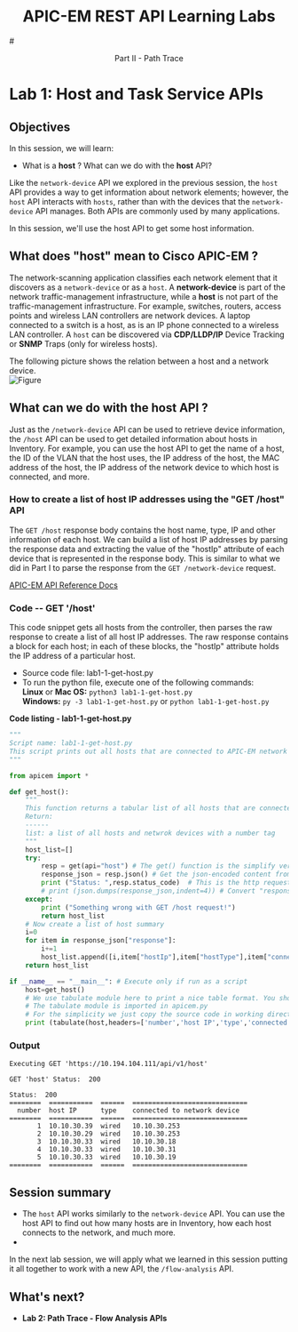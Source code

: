 # <center>APIC-EM REST API Learning Labs</center>
#<center>Part II - Path Trace</center>
# Lab 1: Host and Task Service APIs

## Objectives
In this session, we will learn:

* What is a **host** ? What can we do with the **host** API?

Like the `network-device` API we explored in the previous session, the `host` API provides a way to get information about network elements; however, the `host` API interacts with `hosts`, rather than with the devices that the `network-device` API manages. Both APIs are commonly used by many applications.

In this session, we'll use the host API to get some host information.

## What does "host" mean to Cisco APIC-EM ?
The network-scanning application classifies each network element that it discovers as a `network-device` or as a `host`. A **network-device** is part of the network traffic-management infrastructure, while a **host** is not part of the traffic-management infrastructure. For example, switches, routers, access points and wireless LAN controllers are network devices. A laptop connected to a switch is a host, as is an IP phone connected to a wireless LAN controller.
A `host` can be discovered via **CDP/LLDP/IP** Device Tracking or **SNMP** Traps (only for wireless hosts).

The following picture shows the relation between a host and a network device.<br>
![Figure](/posts/files/path-trace/apicem_host_and_device.jpg)

## What can we do with the host API ?

Just as the `/network-device` API can be used to retrieve device information, the `/host` API can be used to get detailed information about hosts in Inventory. For example, you can use the host API to get the name of a host, the ID of the VLAN that the host uses, the IP address of the host, the MAC address of the host, the IP address of the network device to which host is connected, and more.

### How to create a list of host IP addresses using the "GET /host" API
The `GET /host` response body contains the host name, type, IP and other information of each host. We can build a list of host IP addresses by parsing the response data and extracting the value of the "hostIp" attribute of each device that is represented in the response body. This is similar to what we did in Part I to parse the response from the `GET /network-device` request.

[APIC-EM API Reference Docs](http://devnetapic.cisco.com/) 

### Code -- GET '/host' ###

This code snippet gets all hosts from the controller, then parses the raw response to create a list of all host IP addresses. The raw response contains a block for each host; in each of these blocks, the "hostIp" attribute holds the IP address of a particular host.

*  Source code file: lab1-1-get-host.py
*  To run the python file, execute one of the following commands:<br>
				**Linux** or **Mac OS:**  `python3 lab1-1-get-host.py`<br>
				**Windows:** `py -3 lab1-1-get-host.py` or `python lab1-1-get-host.py`

**Code listing - lab1-1-get-host.py**

```python
"""
Script name: lab1-1-get-host.py
This script prints out all hosts that are connected to APIC-EM network devices in a tabular list format.
"""

from apicem import * 

def get_host():
    """
    This function returns a tabular list of all hosts that are connected to APIC-EM network devices.  
    Return:
    ------
    list: a list of all hosts and netwrok devices with a number tag  
    """
    host_list=[]
    try:
        resp = get(api="host") # The get() function is the simplify version for "get" function in requests module, defined in apicem.py
        response_json = resp.json() # Get the json-encoded content from response
        print ("Status: ",resp.status_code)  # This is the http request status
        # print (json.dumps(response_json,indent=4)) # Convert "response_json" object to a JSON formatted string and print it out    
    except:
        print ("Something wrong with GET /host request!")
        return host_list
    # Now create a list of host summary
    i=0
    for item in response_json["response"]:
        i+=1
        host_list.append([i,item["hostIp"],item["hostType"],item["connectedNetworkDeviceIpAddress"]])
    return host_list

if __name__ == "__main__": # Execute only if run as a script
    host=get_host()
    # We use tabulate module here to print a nice table format. You should use "pip" tool to install in your local machine
    # The tabulate module is imported in apicem.py
    # For the simplicity we just copy the source code in working directory without installing it
    print (tabulate(host,headers=['number','host IP','type','connected to network device'],tablefmt="rst"))
```

### Output

```
Executing GET 'https://10.194.104.111/api/v1/host'

GET 'host' Status:  200 

Status:  200
========  ===========  ======  =============================
  number  host IP      type    connected to network device
========  ===========  ======  =============================
       1  10.10.30.39  wired   10.10.30.253
       2  10.10.30.29  wired   10.10.30.253
       3  10.10.30.33  wired   10.10.30.18
       4  10.10.30.33  wired   10.10.30.31
       5  10.10.30.33  wired   10.10.30.19
========  ===========  ======  =============================
```

## Session summary ##
* The `host` API works similarly to the `network-device` API. You can use the host API to find out how many hosts are in Inventory, how each host connects to the network, and much more.  <br>
* 
In the next lab session, we will apply what we learned in this session  putting it all together to work with a new API, the `/flow-analysis` API.

## What's next?

* **Lab 2: Path Trace - Flow Analysis APIs**

